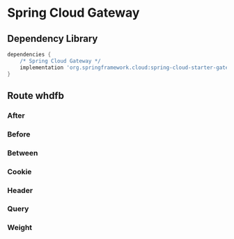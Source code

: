 # Spring Cloud Gateway 

## Dependency Library 
```groovy
dependencies {
    /* Spring Cloud Gateway */
    implementation 'org.springframework.cloud:spring-cloud-starter-gateway'
}
```

## Route whdfb
### After
### Before
### Between
### Cookie
### Header
### Query
### Weight